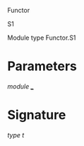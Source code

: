 Functor

S1

Module type Functor.S1

# Parameters

<a id="argument-1-_"></a>

###### module [_](Functor.module-type-S1.argument-1-_.md)

# Signature

<a id="type-t"></a>

###### type t